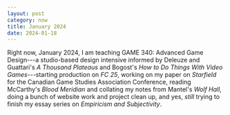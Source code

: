 ```yaml
---
layout: post
category: now
title: January 2024
date: 2024-01-18
---
```


Right now, January 2024, I am teaching GAME 340: Advanced Game Design---a studio-based design intensive informed by Deleuze and Guattari's *A Thousand Plateaus* and Bogost's *How to Do Things With Video Games*---starting production on *FC 25*, working on my paper on *Starfield* for the Canadian Game Studies Association Conference, reading McCarthy's *Blood Meridian* and collating my notes from Mantel's *Wolf Hall*, doing a bunch of website work and project clean up, and yes, *still* trying to finish my essay series on *Empiricism and Subjectivity*.
